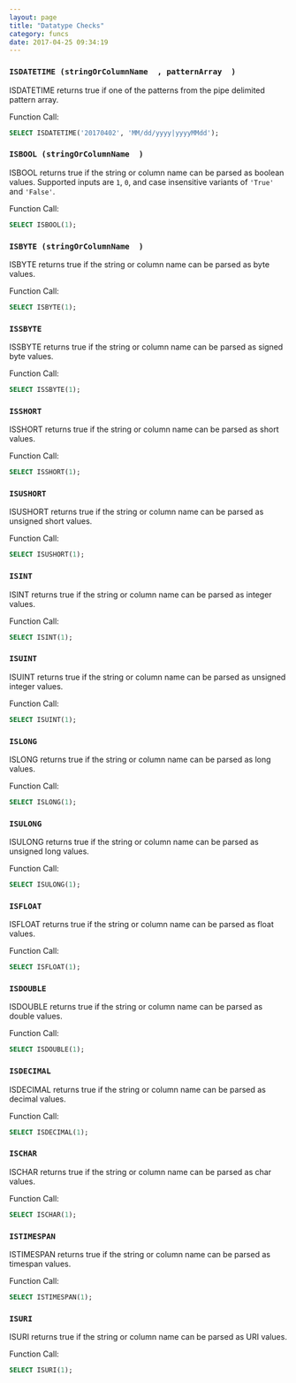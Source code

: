 ```yaml
---
layout: page
title: "Datatype Checks"
category: funcs
date: 2017-04-25 09:34:19
---
```



### `ISDATETIME (stringOrColumnName  , patternArray  )  `  
  ISDATETIME returns true if one of the patterns from the pipe delimited
  pattern array.

  Function Call:
```sql
SELECT ISDATETIME('20170402', 'MM/dd/yyyy|yyyyMMdd');
```

### `ISBOOL (stringOrColumnName  )  `  
  ISBOOL returns true if the string or column name can be parsed as boolean values.
  Supported inputs are `1`, `0`, and case insensitive variants of `'True'` and `'False'`.

  Function Call:
```sql
SELECT ISBOOL(1);
```

### `ISBYTE (stringOrColumnName  )  `  
  ISBYTE returns true if the string or column name can be parsed as byte values.  

  Function Call:  
```sql
SELECT ISBYTE(1);
```

### `ISSBYTE`  
  ISSBYTE returns true if the string or column name can be parsed as signed byte values.  

  Function Call:  
```sql
SELECT ISSBYTE(1);
```

### `ISSHORT`  
  ISSHORT returns true if the string or column name can be parsed as short values.  

  Function Call:  
```sql
SELECT ISSHORT(1);
```

### `ISUSHORT`  
  ISUSHORT returns true if the string or column name can be parsed as unsigned short values.  

  Function Call:  
```sql
SELECT ISUSHORT(1);
```

### `ISINT`  
  ISINT returns true if the string or column name can be parsed as integer values.  

  Function Call:  
```sql
SELECT ISINT(1);
```

### `ISUINT`  
  ISUINT returns true if the string or column name can be parsed as unsigned integer values.  

  Function Call:  
```sql
SELECT ISUINT(1);
```

### `ISLONG`  
  ISLONG returns true if the string or column name can be parsed as long values.  

  Function Call:  
```sql
SELECT ISLONG(1);
```

### `ISULONG`  
  ISULONG returns true if the string or column name can be parsed as unsigned long values.  

  Function Call:  
```sql
SELECT ISULONG(1);
```

### `ISFLOAT`  
  ISFLOAT returns true if the string or column name can be parsed as float values.  

  Function Call:  
```sql
SELECT ISFLOAT(1);
```

### `ISDOUBLE`  
  ISDOUBLE returns true if the string or column name can be parsed as double values.  

  Function Call:  
```sql
SELECT ISDOUBLE(1);
```

### `ISDECIMAL`  
  ISDECIMAL returns true if the string or column name can be parsed as decimal values.  

  Function Call:  
```sql
SELECT ISDECIMAL(1);
```

### `ISCHAR`  
  ISCHAR returns true if the string or column name can be parsed as char values.  

  Function Call:  
```sql
SELECT ISCHAR(1);
```

### `ISTIMESPAN`  
  ISTIMESPAN returns true if the string or column name can be parsed as timespan values.  

  Function Call:  
```sql
SELECT ISTIMESPAN(1);
```

### `ISURI`  
  ISURI returns true if the string or column name can be parsed as URI values.  

  Function Call:  
```sql
SELECT ISURI(1);
```
